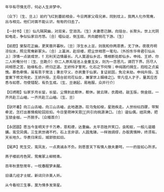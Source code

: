 <!-- { "loadSidebar": true } -->
    年华有尽情无尽，何必人生非梦中。

    〔众下〕〔生、旦上〕前约飞红到墓前相会，今日两家父母兄弟，同到坟上，我两人化作鸳鸯，出与相见。他们对面不能认识，匆匆的归去了。

    【一封书】〔旦〕仙凡隔冥幽，对双亲，空泪流。〔生〕夫妻愿已酬，向瑶台，长聚头。世上光阴如电走，争似仙家日月悠。〔合〕唱仙讴，倒玉瓯，共向碧桃花下游。〔生〕

    【前腔】棠梨花正幽，更芙蓉开暮秋。〔旦〕浮生水上沤，则我和你两恩表，无了休。夜夜月明凉似水，照见鸳鸯新冢头。〔合〕上瀛洲，赴琼楼，把尘世相思一笔勾。〔外扮东华帝君引仙从上〕浮情一点装成世，忄刃利天边情最长。凡人莫道仙乡远，情根断处即仙乡。申纯、王娇，你二人听俺分付：〔生、旦跪介〕你二人原系瑶池上金童玉女，则为一念思凡，谪罚下界。历尽人间相思之苦，始缘私合，终归正道。王娇怜才誓死，化石之节何惭；申纯践约捐生，抱柱之贞奚愧。慕色牵情，虽有乖于常法；秉志守义，亦夙重于仙家。复证前因，免沦末劫。申纯升授。玉皇案下修文侍史。王娇升授。王母台前司花仙女，兼掌世上姻缘之。举凡佳人才子，量其应否悉与如愿，勿使错配，有负生成。〔生、旦谢起，易袍服，众并行介〕

    【红绣鞋】仙家岁月长留，长留。尘情到此都休，都休。披云锦，衣霞绡，敲玉版，倒金瓯，一齐共赴三山岫，一齐共赴三山岫。〔生、旦〕

    【驮环着】向三山古岫，向三山古岫，此地遨游。叹乌兔如梭，星驰疾走。人世纷纭四骤，带絮牵泥，怎打出害情痴轮回双扣。今日里荷神天恩，共引向桃源津口。〔合〕谐仙偶，结凤俦，把玉锁金枷，一齐脱手。〔众稽首介〕

    【永团圆】愿当今圣明天子千万寿，恩和德，达重幽。太平百姓开笑口，虫和蚁，一般儿谐婚媾。鸾交凤偶，三生夙世魂不朽，石上言非谬。人圆鬼辏，一样效绸缪，办取真情种，终须有。天长地久，华表归来后，城郭依如旧。

    【尾声】死生交，鸾凤友，一点真诚永不负。则愿普天下有情人做夫妻呵，一一的皆如心所求。

    燕子楼前月色冥，鸳鸯冢上柳梢青。

    百年秋景愁常年，一枕春酲梦未醒。

    旧谱几经才士赋，新词只许美人听。

    从今看彻三生事，莫为情多发渐星。

   
